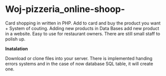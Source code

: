 # Woj-pizzeria_online-shoop-
Card shopping in written in PHP. Add to card and buy the product you want + System of couting. Adding new products in Data Bases add new product in a website. Easy to use for restaurant owners.
There are still small staff to polish up.

**Inatalation**

Download or clone files into your server. There is implemented handing errors systems and in the case of now database SQL table, it will create one. 
